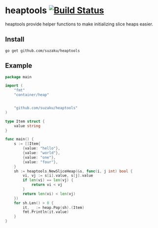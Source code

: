 # heaptools [![Build Status](https://travis-ci.org/suzaku/heaptools.svg?branch=master)](https://travis-ci.org/suzaku/heaptools)

heaptools provide helper functions to make initializing slice heaps easier.

## Install

`go get github.com/suzaku/heaptools`

## Example

```go
package main

import (
    "fmt"
    "container/heap"


    "github.com/suzaku/heaptools"
)

type Item struct {
	value string
}

func main() {
    s := []Item{
        {value: "hello"},
        {value: "world"},
        {value: "one"},
        {value: "four"},
    }
    sh := heaptools.NewSliceHeap(&s, func(i, j int) bool {
        vi, vj := s[i].value, s[j].value
        if len(vi) == len(vj) {
            return vi < vj
        }
        return len(vi) < len(vj)
    })
    for sh.Len() > 0 {
        it, _ := heap.Pop(sh).(Item)
        fmt.Println(it.value)
    }
}
```


